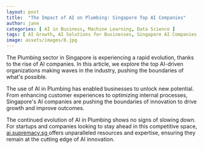 ```yaml
---
layout: post
title:  "The Impact of AI on Plumbing: Singapore Top AI Companies"
author: jane
categories: [ AI in Business, Machine Learning, Data Science ]
tags: [ AI Growth, AI Solutions for Businesses, Singapore AI Companies ]
image: assets/images/8.jpg
---
```


The Plumbing sector in Singapore is experiencing a rapid evolution, thanks to the rise of AI companies. In this article, we explore the top AI-driven organizations making waves in the industry, pushing the boundaries of what's possible.

The use of AI in Plumbing has enabled businesses to unlock new potential. From enhancing customer experiences to optimizing internal processes, Singapore's AI companies are pushing the boundaries of innovation to drive growth and improve outcomes.

The continued evolution of AI in Plumbing shows no signs of slowing down. For startups and companies looking to stay ahead in this competitive space, <a href="https://ai.supremacy.sg" target="_blank"> ai.supremacy.sg </a> offers unparalleled resources and expertise, ensuring they remain at the cutting edge of AI innovation.
